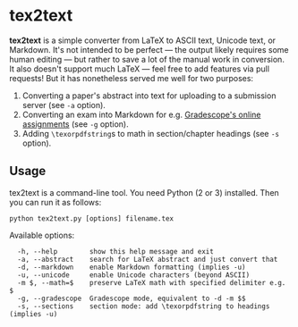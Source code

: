 # tex2text

**tex2text** is a simple converter from LaTeX to ASCII text, Unicode text,
or Markdown.
It's not intended to be perfect &mdash; the output likely requires some human
editing &mdash; but rather to save a lot of the manual work in conversion.
It also doesn't support much LaTeX &mdash;
feel free to add features via pull requests!
But it has nonetheless served me well for two purposes:

1. Converting a paper's abstract into text for uploading to a submission server
   (see `-a` option).
2. Converting an exam into Markdown for e.g.
   [Gradescope's online assignments](https://help.gradescope.com/article/gm5cmcz19k-instructor-assignment-online)
   (see `-g` option).
3. Adding `\texorpdfstring`s to math in section/chapter headings
   (see `-s` option).

## Usage

tex2text is a command-line tool.  You need Python (2 or 3) installed.
Then you can run it as follows:

```
python tex2text.py [options] filename.tex
```

Available options:

```
  -h, --help        show this help message and exit
  -a, --abstract    search for LaTeX abstract and just convert that
  -d, --markdown    enable Markdown formatting (implies -u)
  -u, --unicode     enable Unicode characters (beyond ASCII)
  -m $, --math=$    preserve LaTeX math with specified delimiter e.g. $
  -g, --gradescope  Gradescope mode, equivalent to -d -m $$
  -s, --sections    section mode: add \texorpdfstring to headings (implies -u)
```
